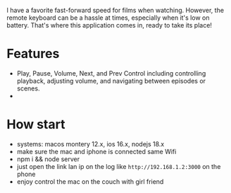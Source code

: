 I have a favorite fast-forward speed for films when watching. However, the remote keyboard can be a hassle at times, especially when it's low on battery. That's where this application comes in, ready to take its place! 

# Features
- Play, Pause, Volume, Next, and Prev Control including controlling playback, adjusting volume, and navigating between episodes or scenes.
- 

# How start
- systems: macos montery 12.x, ios 16.x, nodejs 18.x
- make sure the mac and iphone is connected same Wifi
- npm i && node server
- just open the link lan ip on the log like `http://192.168.1.2:3000` on the phone
- enjoy control the mac on the couch with girl friend